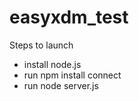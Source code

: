 easyxdm_test
============

Steps to launch
- install node.js
- run  npm install connect
- run node server.js

